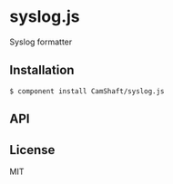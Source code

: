 
# syslog.js

  Syslog formatter

## Installation

    $ component install CamShaft/syslog.js

## API

   

## License

  MIT
